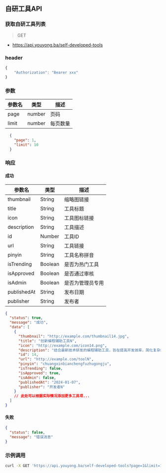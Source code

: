 ## 自研工具API
### 获取自研工具列表

> GET

- https://api.youyong.ba/self-developed-tools

### header

```javascript
{
    "Authorization": "Bearer xxx"
}
```

### 参数

| 参数名 | 类型   | 描述     |
| ------ | ------ | -------- |
| page   | number | 页码     |
| limit  | number | 每页数量 |


```json
  {
    "page": 1,
    "limit": 10
  }
```


### 响应

#### 成功


| 参数名       | 类型    | 描述                               |
| ----------- | ------- | ---------------------------------- |
| thumbnail   | String  | 缩略图链接                         |
| title       | String  | 工具标题                           |
| icon        | String  | 工具图标链接                       |
| description | String  | 工具描述                           |
| id          | Number  | 工具ID                             |
| url         | String  | 工具链接                           |
| pinyin      | String  | 工具名称拼音                       |
| isTrending  | Boolean | 是否为热门工具                     |
| isApproved  | Boolean | 是否通过审核                       |
| isAdmin     | Boolean | 是否为管理员专用                   |
| publishedAt | String  | 发布日期                           |
| publisher   | String  | 发布者                             |


```json
{
  "status": true,
  "message": "成功",
  "data": [
    {
      "thumbnail": "http://example.com/thumbnail14.jpg",
      "title": "创新编程辅助工具N",
      "icon": "http://example.com/icon14.png",
      "description": "结合最新技术研发的编程辅助工具，旨在提高开发效率，简化复杂编程任务，支持多种编程语言，适合初学者和资深开发者。",
      "id": 14,
      "url": "http://example.com/toolN",
      "pinyin": "chuangxinbianchengfuzhugongju",
      "isTrending": false,
      "isApproved": true,
      "isAdmin": false,
      "publishedAt": "2024-01-07",
      "publisher": "开发者N"
    }
    // 此处可以根据实际情况添加更多工具项...
  ]
}
```

#### 失败

```json
{
  "status": false,
  "message": "错误消息"
}
```

### 示例调用

```bash
curl -X GET 'https://api.youyong.ba/self-developed-tools?page=1&limit=10'
```